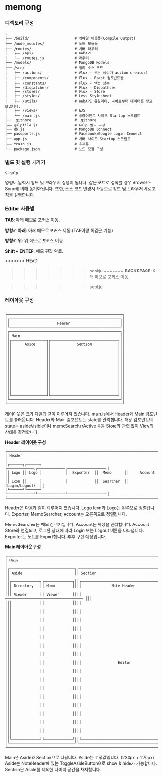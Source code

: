 # memong

### 디렉토리 구성

```
.
├── /build/                     # 컴파일 아웃풋(Compile Output)
├── /node_modules/              # 노드 모듈들
├── /routes/                    # 서버 라우터
│   ├── /api/                   # WebAPI
│   └── /routes.js              # 라우터
├── /models/                    # MongoDB Models
├── /src/                       # 앱의 소스 코드
│   ├── /actions/               # Flux - 액션 생성기(action creator)
│   ├── /components/            # Flux - React 컴포넌트들
│   ├── /constants/             # Flux - 액션 상수
│   ├── /dispatcher/            # Flux - Dispathcer
│   ├── /stores/                # Flux - Store
│   ├── /styles/                # Less Stylesheet
│   ├── /utils/                 # WebAPI 유틸리티, 서버로부터 데이터를 받고 보냅니다.
│   ├── /views/                 # EJS
│   └── /main.js                # 클라이언트 사이드 Startup 스크립트
│── .gitnore                    # .gitnore
│── gulpfile.js                 # Gulp 빌드 구성
│── db.js                       # MongoDB Connect
│── passports.js                # Facebook/Google Login Connect
│── app.js                      # 서버 사이드 Startup 스크립트
│── trash.js                    # 휴지통
└── package.json                # 노드 모듈 구성
```


### 빌드 및 실행 시키기

```shell
$ gulp                          
```

명령어 입력시 빌드 및 브라우저 실행이 됩니다. 같은 포트로 접속할 경우 Browser-Sync에 의해 동기화됩니다. 또한, 소스 코드 변경시 자동으로 빌드 및 브라우저 새로고침을 실행합니다.


### Editor 사용법
**TAB**: 아래 메모로 포커스 이동.

**방향키 아래**: 아래 메모로 포커스 이동.(TAB이랑 똑같은 기능)

**방향키 위**: 위 메모로 포커스 이동.

**Shift + ENTER**: 메모 편집 완료.

<<<<<<< HEAD
>>>>>>> seokju
=======
**BACKSPACE**: 아래 메모로 포커스 이동.

>>>>>>> seokju


### 레이아웃 구성

```

┌─────────────────────────────────────────────────────┐
│┌───────────────────────────────────────────────────┐│
││                      Header                       ││
│└───────────────────────────────────────────────────┘│
│┌───────────────────────────────────────────────────┐│
││ Main                                              ││
││┌────────────────┐┌───────────────────────────────┐││
│││      Aside     ││            Section            │││
│││                ││                               │││
│││                ││                               │││
│││                ││                               │││
│││                ││                               │││
│││                ││                               │││
│││                ││                               │││
│││                ││                               │││
│││                ││                               │││
│││                ││                               │││
│││                ││                               │││
│││                ││                               │││
││└────────────────┘└───────────────────────────────┘││
│└───────────────────────────────────────────────────┘│
└─────────────────────────────────────────────────────┘
```
레이아웃은 크게 다음과 같이 이루어져 있습니다.
main.js에서 Header와 Main 컴포넌트를 불러옵니다. 
Header와 Main 컴포넌트는 state를 관리합니다. 해당 컴포넌트의 state는 asideVisible이나 memoSearcherActive 등등 Store와 관련 없이 View의 상태를 결정합니다.


**Header 레이아웃 구성**
```
┌──────────────────────────────────────────────────────────────────────────┐
│ Header                                                                   │
│┌──────┐┌──────┐           ┌────────────┐┌────────────┐┌─────────────────┐│
││ Logo ││ Logo │           │  Exporter  ││  Memo      ││     Account     ││
││ Icon ││      │           │            ││  Searcher  ││ (Login/Logout)  ││
│└──────┘└──────┘           └────────────┘└────────────┘└─────────────────┘│
└──────────────────────────────────────────────────────────────────────────┘
```
Header은 다음과 같이 이루어져 있습니다.
Logo Icon과 Logo는 왼쪽으로 정렬됩니다.
Exporter, MemoSearcher, Account는 오른쪽으로 정렬됩니다.

MemoSearcher는 메모 검색기입니다.
Account는 계정을 관리합니다. Account Store와 연결되고, 로그인 상태에 따라 Login 또는 Logout 버튼을 나타냅니다.
Exporter는 노트를 Export합니다. 추후 구현 예정입니다.


**Main 레이아웃 구성**
```
┌──────────────────────────────────────────────────────────────────────────┐
│ Main                                                                     │
│┌──────────────────────────────┐┌────────────────────────────────────────┐│
││ Aside                        ││ Section                                ││
││┌─────────────┐┌─────────────┐││┌──────────────────────────────────────┐││
│││ Directory   ││ Memo        ││││              Note Header             │││
│││ Viewer      ││ Viewer      ││││ ──────────────────────────────────── │││
│││             ││             ││││                                      │││
│││             ││             ││││                                      │││
│││             ││             ││││                                      │││
│││             ││             ││││                                      │││
│││             ││             ││││                                      │││
│││             ││             ││││                                      │││
│││             ││             ││││                                      │││
│││             ││             ││││                 Editor               │││
│││             ││             ││││                                      │││
│││             ││             ││││                                      │││
│││             ││             ││││                                      │││
│││             ││             ││││                                      │││
│││             ││             ││││                                      │││
│││             ││             ││││                                      │││
│││             ││             ││││                                      │││
│││             ││             ││││                                      │││
││└─────────────┘└─────────────┘││└──────────────────────────────────────┘││
│└──────────────────────────────┘└────────────────────────────────────────┘│
└──────────────────────────────────────────────────────────────────────────┘
```
Main은 Aside와 Section으로 나뉩니다.
Aside는 고정값입니다. (230px + 270px) Aside는 NoteHeader에 있는 ToggleAsideButton으로 show & hide가 가능합니다.
Section은 Aside를 제외한 나머지 공간을 차지합니다. 
